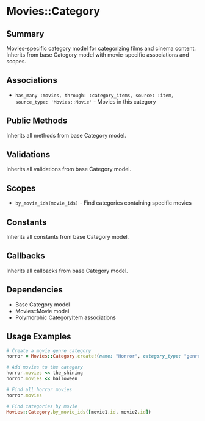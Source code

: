 # Movies::Category

## Summary
Movies-specific category model for categorizing films and cinema content. Inherits from base Category model with movie-specific associations and scopes.

## Associations
- `has_many :movies, through: :category_items, source: :item, source_type: 'Movies::Movie'` - Movies in this category

## Public Methods
Inherits all methods from base Category model.

## Validations
Inherits all validations from base Category model.

## Scopes
- `by_movie_ids(movie_ids)` - Find categories containing specific movies

## Constants
Inherits all constants from base Category model.

## Callbacks
Inherits all callbacks from base Category model.

## Dependencies
- Base Category model
- Movies::Movie model
- Polymorphic CategoryItem associations

## Usage Examples
```ruby
# Create a movie genre category
horror = Movies::Category.create!(name: "Horror", category_type: "genre")

# Add movies to the category
horror.movies << the_shining
horror.movies << halloween

# Find all horror movies
horror.movies

# Find categories by movie
Movies::Category.by_movie_ids([movie1.id, movie2.id])
```
